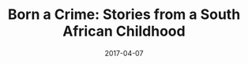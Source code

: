 ---
title: "Born a Crime: Stories from a South African Childhood"
bookAuthor: "Trevor Noah"
layout: book
format: "in-progress"
recommended: "false"
date: "2017-04-07"
tag: book
projects: false
books: true
hidden: false
category: book
amazonLink: "http://amzn.to/2uSWOLT"
---